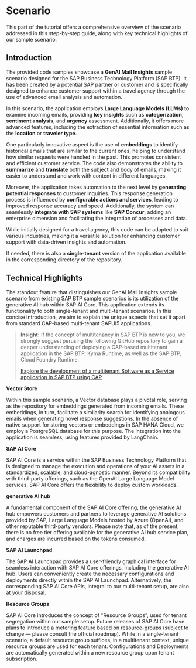 # Scenario

This part of the tutorial offers a comprehensive overview of the scenario addressed in this step-by-step guide, along with key technical highlights of our sample scenario.

## Introduction

The provided code samples showcase a **GenAI Mail Insights** sample scenario designed for the SAP Business Technology Platform (SAP BTP). It has been created by a potential SAP partner or customer and is specifically designed to enhance customer support within a travel agency through the use of advanced email analysis and automation.

In this scenario, the application employs **Large Language Models (LLMs)** to examine incoming emails, providing **key insights** such as **categorization**, **sentiment analysis**, and **urgency** assessment. Additionally, it offers more advanced features, including the extraction of essential information such as the **location** or **traveler type**.

One particularly innovative aspect is the use of **embeddings** to identify historical emails that are similar to the current ones, helping to understand how similar requests were handled in the past. This promotes consistent and efficient customer service. The code also demonstrates the ability to **summarize** and **translate** both the subject and body of emails, making it easier to understand and work with content in different languages.

Moreover, the application takes automation to the next level by **generating potential responses** to customer inquiries. This response generation process is influenced by **configurable actions and services**, leading to improved response accuracy and speed. Additionally, the system can seamlessly **integrate with SAP systems** like **SAP Concur**, adding an enterprise dimension and facilitating the integration of processes and data.

While initially designed for a travel agency, this code can be adapted to suit various industries, making it a versatile solution for enhancing customer support with data-driven insights and automation. 

If needed, there is also a **single-tenant** version of the application available in the corresponding directory of the repository.


## Technical Highlights

The standout feature that distinguishes our GenAI Mail Insights sample scenario from existing SAP BTP sample scenarios is its utilization of the generative AI hub within SAP AI Core. This application extends its functionality to both single-tenant and multi-tenant scenarios. In this concise introduction, we aim to explain the unique aspects that set it apart from standard CAP-based multi-tenant SAPUI5 applications.

> **Insight:** If the concept of multitenancy in SAP BTP is new to you, we strongly suggest perusing the following GitHub repository to gain a deeper understanding of deploying a CAP-based multitenant application in the SAP BTP, Kyma Runtime, as well as the SAP BTP, Cloud Foundry Runtime.
> 
> [Explore the development of a multitenant Software as a Service application in SAP BTP using CAP](https://github.com/SAP-samples/btp-cap-multitenant-saas)

**Vector Store**

Within this sample scenario, a Vector database plays a pivotal role, serving as the repository for embeddings generated from incoming emails. These embeddings, in turn, facilitate a similarity search for identifying analogous emails when generating novel response suggestions. In the absence of native support for storing vectors or embeddings in SAP HANA Cloud, we employ a PostgreSQL database for this purpose. The integration into the application is seamless, using features provided by LangChain.

**SAP AI Core**

SAP AI Core is a service within the SAP Business Technology Platform that is designed to manage the execution and operations of your AI assets in a standardized, scalable, and cloud-agnostic manner. Beyond its compatibility with third-party offerings, such as the OpenAI Large Language Model services, SAP AI Core offers the flexibility to deploy custom workloads. 

**generative AI hub**

A fundamental component of the SAP AI Core offering, the generative AI hub empowers customers and partners to leverage generative AI solutions provided by SAP, Large Language Models hosted by Azure (OpenAI), and other reputable third-party vendors. Please note that, as of the present, there is no free tier offering available for the generative AI hub service plan, and charges are incurred based on the tokens consumed.

**SAP AI Launchpad**

The SAP AI Launchpad provides a user-friendly graphical interface for seamless interaction with SAP AI Core offerings, including the generative AI hub. Users can conveniently create the necessary configurations and deployments directly within the SAP AI Launchpad. Alternatively, the corresponding SAP AI Core APIs, integral to our multi-tenant setup, are also at your disposal.

**Resource Groups**

SAP AI Core introduces the concept of "Resource Groups", used for tenant segregation within our sample setup. Future releases of SAP AI Core have plans to introduce a metering feature based on resource-groups (subject to change — please consult the official roadmap). While in a single-tenant scenario, a default resource group suffices, in a multitenant context, unique resource groups are used for each tenant. Configurations and Deployments are automatically generated within a new resource group upon tenant subscription.
